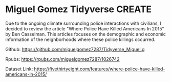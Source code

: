 # Miguel Gomez Tidyverse CREATE

Due to the ongoing climate surrounding police interactions with civilians, I decided to review the article  "Where Police Have Killed Americans In 2015" by Ben Casselman. This articles focuses on the demographic and economic information of the neighborhoods where these police killings occurred. 

Github: https://github.com/miguelgomez7287/Tidyverse_Miguel.g

Rpubs: https://rpubs.com/miguelgomez7287/1026742

Dataset Link: https://fivethirtyeight.com/features/where-police-have-killed-americans-in-2015/
